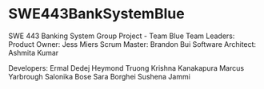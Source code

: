 # SWE443BankSystemBlue
SWE 443 Banking System Group Project - Team Blue
Team Leaders:
Product Owner: Jess Miers
Scrum Master: Brandon Bui
Software Architect: Ashmita Kumar

Developers:
Ermal Dedej
Heymond Truong
Krishna Kanakapura
Marcus Yarbrough
Salonika Bose
Sara Borghei
Sushena Jammi
